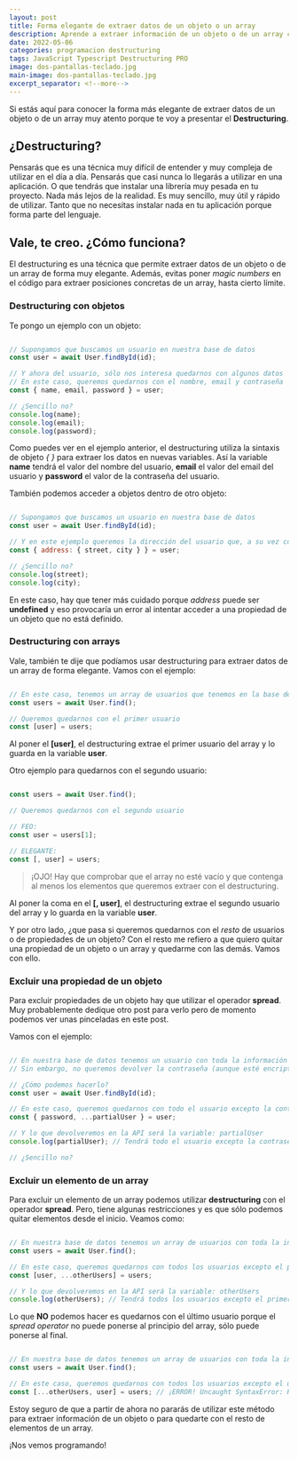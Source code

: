 ```yaml
---
layout: post
title: Forma elegante de extraer datos de un objeto o un array
description: Aprende a extraer información de un objeto o de un array como un auténtico PRO. Utilizando destructuring podrás extraer los datos de un objeto o de un array de forma muy elegante.
date: 2022-05-06
categories: programacion destructuring
tags: JavaScript Typescript Destructuring PRO
image: dos-pantallas-teclado.jpg
main-image: dos-pantallas-teclado.jpg
excerpt_separator: <!--more-->
---
```

Si estás aquí para conocer la forma más elegante de extraer datos de un objeto o de un array muy atento porque te voy a presentar el **Destructuring**.

## ¿Destructuring?
Pensarás que es una técnica muy difícil de entender y muy compleja de utilizar en el día a día. Pensarás que casi nunca lo llegarás a utilizar en una aplicación. O que tendrás que instalar una librería muy pesada en tu proyecto. Nada más lejos de la realidad. Es muy sencillo, muy útil y rápido de utilizar. Tanto que no necesitas instalar nada en tu aplicación porque forma parte del lenguaje.

## Vale, te creo. ¿Cómo funciona?
El destructuring es una técnica que permite extraer datos de un objeto o de un array de forma muy elegante. Además, evitas poner *magic numbers* en el código para extraer posiciones concretas de un array, hasta cierto límite.

### Destructuring con objetos
Te pongo un ejemplo con un objeto:

```javascript

// Supongamos que buscamos un usuario en nuestra base de datos
const user = await User.findById(id);

// Y ahora del usuario, sólo nos interesa quedarnos con algunos datos
// En este caso, queremos quedarnos con el nombre, email y contraseña
const { name, email, password } = user;

// ¿Sencillo no?
console.log(name);
console.log(email);
console.log(password);

```

Como puedes ver en el ejemplo anterior, el destructuring utiliza la sintaxis de objeto *{* *}* para extraer los datos en nuevas variables. Así la variable **name** tendrá el valor del nombre del usuario, **email** el valor del email del usuario y **password** el valor de la contraseña del usuario.

También podemos acceder a objetos dentro de otro objeto:

```javascript

// Supongamos que buscamos un usuario en nuestra base de datos
const user = await User.findById(id);

// Y en este ejemplo queremos la dirección del usuario que, a su vez contiene, una dirección
const { address: { street, city } } = user;

// ¿Sencillo no?
console.log(street);
console.log(city);

```

En este caso, hay que tener más cuidado porque *address* puede ser **undefined** y eso provocaría un error al intentar acceder a una propiedad de un objeto que no está definido.

### Destructuring con arrays
Vale, también te dije que podíamos usar destructuring para extraer datos de un array de forma elegante. Vamos con el ejemplo:

```javascript

// En este caso, tenemos un array de usuarios que tenemos en la base de datos
const users = await User.find();

// Queremos quedarnos con el primer usuario
const [user] = users;

```

Al poner el **[user]**, el destructuring extrae el primer usuario del array y lo guarda en la variable **user**.

Otro ejemplo para quedarnos con el segundo usuario:

```javascript

const users = await User.find();

// Queremos quedarnos con el segundo usuario

// FEO:
const user = users[1];

// ELEGANTE:
const [, user] = users;

```
> ¡OJO! Hay que comprobar que el array no esté vacío y que contenga al menos los elementos que queremos extraer con el destructuring.

Al poner la coma en el **[, user]**, el destructuring extrae el segundo usuario del array y lo guarda en la variable **user**.

Y por otro lado, ¿que pasa si queremos quedarnos con el *resto* de usuarios o de propiedades de un objeto? Con el resto me refiero a que quiero quitar una propiedad de un objeto o un array y quedarme con las demás. Vamos con ello.

### Excluir una propiedad de un objeto
Para excluir propiedades de un objeto hay que utilizar el operador **spread**. Muy probablemente dedique otro post para verlo pero de momento podemos ver unas pinceladas en este post.

Vamos con el ejemplo:

```javascript

// En nuestra base de datos tenemos un usuario con toda la información
// Sin embargo, no queremos devolver la contraseña (aunque esté encriptada). Para no exponer esta información.

// ¿Cómo podemos hacerlo?
const user = await User.findById(id);

// En este caso, queremos quedarnos con todo el usuario excepto la contraseña
const { password, ...partialUser } = user;

// Y lo que devolveremos en la API será la variable: partialUser
console.log(partialUser); // Tendrá todo el usuario excepto la contraseña

// ¿Sencillo no?

```

### Excluir un elemento de un array
Para excluir un elemento de un array podemos utilizar **destructuring** con el operador **spread**. Pero, tiene algunas restricciones y es que sólo podemos quitar elementos desde el inicio. Veamos como:

```javascript

// En nuestra base de datos tenemos un array de usuarios con toda la información
const users = await User.find();

// En este caso, queremos quedarnos con todos los usuarios excepto el primero
const [user, ...otherUsers] = users;

// Y lo que devolveremos en la API será la variable: otherUsers
console.log(otherUsers); // Tendrá todos los usuarios excepto el primero

``` 

Lo que **NO** podemos hacer es quedarnos con el último usuario porque el *spread operator* no puede ponerse al principio del array, sólo puede ponerse al final.

```javascript

// En nuestra base de datos tenemos un array de usuarios con toda la información
const users = await User.find();

// En este caso, queremos quedarnos con todos los usuarios excepto el último
const [...otherUsers, user] = users; // ¡ERROR! Uncaught SyntaxError: Rest element must be last element

```

Estoy seguro de que a partir de ahora no pararás de utilizar este método para extraer información de un objeto o para quedarte con el resto de elementos de un array.

¡Nos vemos programando!

